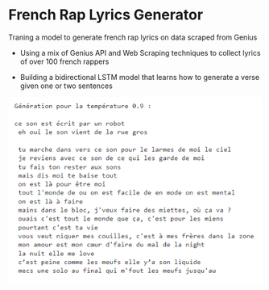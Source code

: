 # French Rap Lyrics Generator

Traning a model to generate french rap lyrics on data scraped from Genius

* Using a mix of Genius API and Web Scraping techniques to collect lyrics of over 100 french rappers

* Building a bidirectional LSTM model that learns how to generate a verse given one or two sentences

![](https://github.com/Adib-Habbou/portfolio/blob/main/images/temp09.png)
